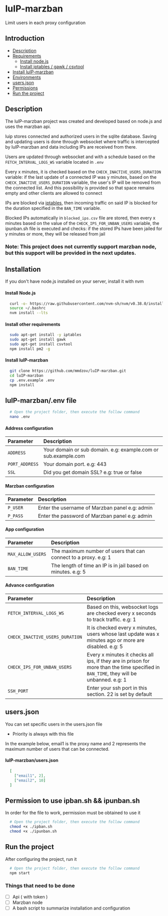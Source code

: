 # luIP-marzban
Limit users in each proxy configuration


## Introduction

- [Description](https://github.com/mmdzov/luIP-marzban/tree/main#description)
- [Requirements](https://github.com/mmdzov/luIP-marzban/tree/main#installation)
  - [Install node.js](https://github.com/mmdzov/luIP-marzban/tree/main#install-nodejs)
  - [Install iptables / gawk / csvtool](https://github.com/mmdzov/luIP-marzban/tree/main#install-other-requirements)
- [Install luIP-marzban](https://github.com/mmdzov/luIP-marzban/tree/main#install-luip-marzban)
- [Environments](https://github.com/mmdzov/luIP-marzban/tree/main#luip-marzbanenv-file)
- [users.json](https://github.com/mmdzov/luIP-marzban/tree/main#usersjson)
- [Permissions](https://github.com/mmdzov/luIP-marzban/tree/main#permission-to-use-ipbansh--ipunbansh)
- [Run the project](https://github.com/mmdzov/luIP-marzban/tree/main#run-the-project)


## Description 

The luIP-marzban project was created and developed based on node.js and uses the marzban api.

luip stores connected and authorized users in the sqlite database. Saving and updating users is done through websocket where traffic is intercepted by luIP-marzban and data including IPs are received from there.

Users are updated through websocket and with a schedule based on the `FETCH_INTERVAL_LOGS_WS` variable located in `.env`

Every x minutes, it is checked based on the `CHECK_INACTIVE_USERS_DURATION` variable: if the last update of a connected IP was y minutes, based on the `CHECK_INACTIVE_USERS_DURATION` variable, the user's IP will be removed from the connected list. And this possibility is provided so that space remains empty and other clients are allowed to connect

IPs are blocked via [iptables](https://www.digitalocean.com/community/tutorials/iptables-essentials-common-firewall-rules-and-commands), then incoming traffic on said IP is blocked for the duration specified in the `BAN_TIME` variable.

Blocked IPs automatically in `blocked_ips.csv` file are stored, then every x minutes based on the value of the `CHECK_IPS_FOR_UNBAN_USERS` variable, the ipunban.sh file is executed and checks: if the stored IPs have been jailed for y minutes or more, they will be released from jail

### Note: This project does not currently support marzban node, but this support will be provided in the next updates.

## Installation

If you don't have node.js installed on your server, install it with nvm


#### Install Node.js
```bash
  curl -o- https://raw.githubusercontent.com/nvm-sh/nvm/v0.38.0/install.sh | bash
  source ~/.bashrc
  nvm install --lts
```


#### Install other requirements

```bash
  sudo apt-get install -y iptables
  sudo apt-get install gawk
  sudo apt-get install csvtool
  npm install pm2 -g
```


#### Install luIP-marzban
```bash
  git clone https://github.com/mmdzov/luIP-marzban.git
  cd luIP-marzban
  cp .env.example .env
  npm install
```

## luIP-marzban/.env file
```bash
  # Open the project folder, then execute the follow command
  nano .env
```


#### Address configuration
| Parameter | Description                |
| :-------- | :------------------------- |
| `ADDRESS` | Your domain or sub domain. e.g: example.com or sub.example.com |
| `PORT_ADDRESS` | Your domain port. e.g: 443 |
| `SSL` | Did you get domain SSL? e.g: true or false |


#### Marzban configuration

| Parameter | Description                |
| :-------- | :------------------------- |
| `P_USER` | Enter the username of Marzban panel e.g: admin |
| `P_PASS` | Enter the password of Marzban panel e.g: admin |

#### App configuration

| Parameter | Description                |
| :-------- | :------------------------- |
| `MAX_ALLOW_USERS` | The maximum number of users that can connect to a proxy. e.g: 1 |
| `BAN_TIME` | The length of time an IP is in jail based on minutes. e.g: 5 |

#### Advance configuration

| Parameter | Description                |
| :-------- | :------------------------- |
| `FETCH_INTERVAL_LOGS_WS` | Based on this, websocket logs are checked every x seconds to track traffic. e.g: 1 |
| `CHECK_INACTIVE_USERS_DURATION` | It is checked every x minutes, users whose last update was x minutes ago or more are disabled. e.g: 5 |
| `CHECK_IPS_FOR_UNBAN_USERS` | Every x minutes it checks all ips, if they are in prison for more than the time specified in `BAN_TIME`, they will be unbanned. e.g: 1 |
| `SSH_PORT` | Enter your ssh port in this section. 22 is set by default |


## users.json 
You can set specific users in the users.json file

- Priority is always with this file

In the example below, email1 is the proxy name and 2 represents the maximum number of users that can be connected.

#### luIP-marzban/users.json
```json
  [
    ["email1", 2],
    ["email2", 10]
  ]
```

## Permission to use ipban.sh && ipunban.sh
In order for the file to work, permission must be obtained to use it
```bash
  # Open the project folder, then execute the follow command
  chmod +x ./ipban.sh
  chmod +x ./ipunban.sh
```


## Run the project
After configuring the project, run it
```bash
  # Open the project folder, then execute the follow command
  npm start

```

### Things that need to be done

- [ ] Api ( with token )
- [ ] Marzban node
- [ ] A bash script to summarize installation and configuration
